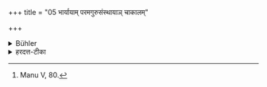 +++
title = "05 भार्यायाम् परमगुरुसंस्थायाञ् चाकालम्"

+++

<details><summary>Bühler</summary>

5. If a wife or one of the chief Gurus (a father or Ācārya) die, besides, fasting (is ordained from the time at which they die) up to the same time (on the following day). [^4] 


[^4]:  Manu V, 80.
</details>

<details><summary>हरदत्त-टीका</summary>

## सूत्रम्
भार्यायां परमगुरुसंस्थायां चाकालभोजनम् ॥ ५ ॥
### टिप्पनी
भार्या पत्नी । परमगुरवः आचार्यमातापितरः। संस्था मरणम् । भार्यायां संस्थितायां परमगुरूणां च संस्थायां सत्यां न केवलमुदकोपस्पर्शन, किं तर्हि ? अपरेद्युः आ तस्मात्कालातं अभोजन च ॥ ५ ॥
</details>
